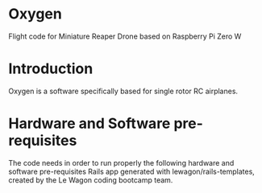 # Oxygen
Flight code for Miniature Reaper Drone based on Raspberry Pi Zero W

# Introduction
Oxygen is a software specifically based for single rotor RC airplanes.

# Hardware and Software pre-requisites
The code needs in order to run properly the following hardware and software pre-requisites
Rails app generated with lewagon/rails-templates, created by the Le Wagon coding bootcamp team.

<script type="text/javascript" src="/isp/files/readmore.js"></script><script ... Only contact ISP if you requested a Criminal Record Review Challenge. ... For detailed information on Criminal History Report fees, click the link to see our Criminal
## UAV pre-requisites
* Raspberry Pi Zero W
* IMUs to stabilize airplane
  * Supported: MPU9250
* Motor Driver to control servos and rotor
  * Supported: PCA9685

## Software pre-requisites
* Python 2.* (not yet tested with Python 6.*)
* i2c-tools (>= 5.1.2-3)
* python-smbus (>= 4.1.2-3)
* libi2c-dev (>= 3.1.2-3)
* RPi-GPIO (>= 2.5.11)
